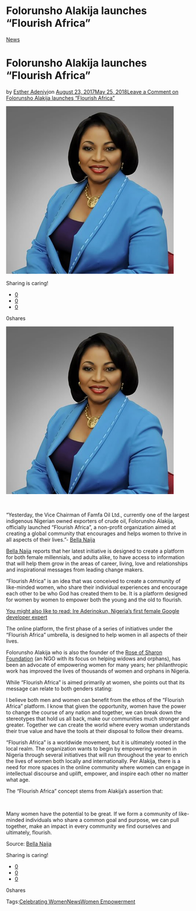 # Folorunsho Alakija launches “Flourish Africa”

[News](https://estheradeniyi.com/category/news/)
# Folorunsho Alakija launches &#x201C;Flourish Africa&#x201D;

by [Esther Adeniyi](https://estheradeniyi.com/author/esther-adeniyi/)on [August 23, 2017May 25, 2018](https://estheradeniyi.com/folorunsho-alakija-launches-flouris/)[Leave a Comment on Folorunsho Alakija launches &#x201C;Flourish Africa&#x201D;](https://estheradeniyi.com/folorunsho-alakija-launches-flouris/#respond)

![](images\FolorunshoAlakija.jpg)

Sharing is caring!

- [0](https://www.facebook.com/sharer/sharer.php?u=https%3A%2F%2Festheradeniyi.com%2Ffolorunsho-alakija-launches-flouris%2F&amp;t=Folorunsho%20Alakija%20launches%20%E2%80%9CFlourish%20Africa%E2%80%9D)
- [0](https://twitter.com/intent/tweet?text=Folorunsho%20Alakija%20launches%20%E2%80%9CFlourish%20Africa%E2%80%9D&amp;url=https%3A%2F%2Festheradeniyi.com%2Ffolorunsho-alakija-launches-flouris%2F)
- [0](#)

0shares

[![Folorunsho Alakija](images\FolorunshoAlakija.jpg)](images\FolorunshoAlakija.jpg)

&#xA0;

&#x201C;Yesterday, the Vice Chairman of Famfa Oil Ltd., currently
 one of the largest indigenous Nigerian owned exporters of crude oil, Folorunsho
 Alakija, officially launched &#x201C;Flourish Africa&#x201D;, a non-profit organization aimed
 at creating a global community that encourages and helps women to thrive in all
 aspects of their lives.&#x201D;- [Bella Naija](https://www.bellanaija.com/2017/08/folorunso-alakija-launches-flourish-africa-global-community-women-empowerment/)

[Bella Naija](https://www.bellanaija.com/2017/08/folorunso-alakija-launches-flourish-africa-global-community-women-empowerment/) reports that her latest initiative is designed to create a platform for
 both female millennials, and adults alike, to have access to information that
 will help them grow in the areas of career, living, love and relationships and
 inspirational messages from leading change makers.

&#x201C;Flourish Africa&#x201D; is an idea that was conceived to create a
 community of like-minded women, who share their individual experiences and
 encourage each other to be who God has created them to be. It is a platform
 designed for women by women to empower both the young and the old to flourish.

[You might also like to read: Ire Aderinokun, Nigeria&#x2019;s first female Google developer expert](https://www.estheradeniyi.com/ire-aderinokun-nigerias-first-female)

The online platform, the first phase of a series of
 initiatives under the &#x201C;Flourish Africa&#x201D; umbrella, is designed to help women in
 all aspects of their lives.

Folorunsho Alakija who is also the founder of the [Rose of Sharon Foundation](http://theroseofsharonfoundation.org/) (an NGO with its focus on helping widows and orphans), has
 been an advocate of empowering women for many years; her philanthropic work has
 improved the lives of thousands of women and orphans in Nigeria.

While &#x201C;Flourish Africa&#x201D; is aimed primarily at women, she
 points out that its message can relate to both genders stating:

I believe both men and women can benefit from the ethos of
 the &#x201C;Flourish Africa&#x201D; platform. I know that given the opportunity, women have
 the power to change the course of any nation and together, we can break down
 the stereotypes that hold us all back, make our communities much stronger and
 greater. Together we can create the world where every woman understands their
 true value and have the tools at their disposal to follow their dreams.

&#x201C;Flourish Africa&#x201D; is a worldwide movement, but it is
 ultimately rooted in the local realm. The organization wants to begin by
 empowering women in Nigeria through several initiatives that will run
 throughout the year to enrich the lives of women both locally and
 internationally. Per Alakija, there is a need for more spaces in the online
 community where women can engage in intellectual discourse and uplift, empower,
 and inspire each other no matter what age.

The &#x201C;Flourish Africa&#x201D; concept stems from Alakija&#x2019;s assertion
 that:

&#xA0;

Many women have the potential to be great. If we form a
 community of like-minded individuals who share a common goal and purpose, we
 can pull together, make an impact in every community we find ourselves and
 ultimately, flourish.

 Source: [Bella Naija](http://www.bellanaija.com/)

Sharing is caring!

- [0](https://www.facebook.com/sharer/sharer.php?u=https%3A%2F%2Festheradeniyi.com%2Ffolorunsho-alakija-launches-flouris%2F&amp;t=Folorunsho%20Alakija%20launches%20%E2%80%9CFlourish%20Africa%E2%80%9D)
- [0](https://twitter.com/intent/tweet?text=Folorunsho%20Alakija%20launches%20%E2%80%9CFlourish%20Africa%E2%80%9D&amp;url=https%3A%2F%2Festheradeniyi.com%2Ffolorunsho-alakija-launches-flouris%2F)
- [0](#)

0shares

Tags:[Celebrating Women](https://estheradeniyi.com/tag/celebrating-women/)[News](https://estheradeniyi.com/tag/news/)[Women Empowerment](https://estheradeniyi.com/tag/women-empowerment/)